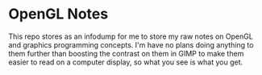 # OpenGL Notes
This repo stores as an infodump for me to store my raw notes on OpenGL and
graphics programming concepts. I'm have no plans doing anything to them
further than boosting the contrast on them in GIMP to make them easier to read
on a computer display, so what you see is what you get.

